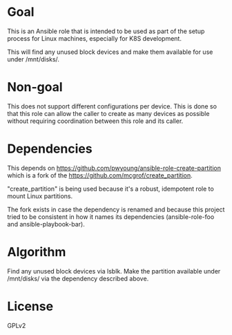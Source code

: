 # Goal
This is an Ansible role that is intended to be used as part of the setup
process for Linux machines, especially for K8S development.

This will find any unused block devices and make them available for use under /mnt/disks/.

# Non-goal
This does not support different configurations per device.
This is done so that this role can allow the caller to create as many devices
as possible without requiring coordination between this role and its caller.

# Dependencies
This depends on https://github.com/pwyoung/ansible-role-create-partition which is a fork
of the https://github.com/mcgrof/create_partition.

"create_partition" is being used because it's a robust, idempotent role to mount Linux partitions.

The fork exists in case the dependency is renamed and because this project tried to be consistent in
how it names its dependencies (ansible-role-foo and ansible-playbook-bar).

# Algorithm
Find any unused block devices via lsblk.
Make the partition available under /mnt/disks/ via the dependency described above.

# License

GPLv2
